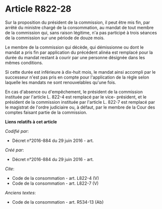 # Article R822-28

Sur la proposition du président de la commission, il peut être mis fin, par arrêté du ministre chargé de la consommation, au
mandat de tout membre de la commission qui, sans raison légitime, n'a pas participé à trois séances de la commission sur une
période de douze mois. 

Le membre de la commission qui décède, qui démissionne ou dont le mandat a pris fin par application du précédent alinéa est
remplacé pour la durée du mandat restant à courir par une personne désignée dans les mêmes conditions. 

Si cette durée est inférieure à dix-huit mois, le mandat ainsi accompli par le successeur n'est pas pris en compte pour
l'application de la règle selon laquelle les mandats ne sont renouvelables qu'une fois. 

En cas d'absence ou d'empêchement, le président de la commission instituée par l'article L. 822-4 est remplacé par le vice-
président, et le président de la commission instituée par l'article L. 822-7 est remplacé par le magistrat de l'ordre
judiciaire ou, à défaut, par le membre de la Cour des comptes faisant partie de la commission.

**Liens relatifs à cet article**

_Codifié par_:

  - Décret n°2016-884 du 29 juin 2016 - art.

_Créé par_:

  - Décret n°2016-884 du 29 juin 2016 - art.

_Cite_:

  - Code de la consommation - art. L822-4 (V)
  - Code de la consommation - art. L822-7 (V)

_Anciens textes_:

  - Code de la consommation - art. R534-13 (Ab)
